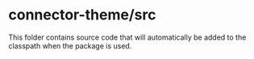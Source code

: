 # connector-theme/src

This folder contains source code that will automatically be added to the classpath when
the package is used.
